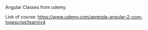 Angular Classes from udemy. 

Link of course: 
https://www.udemy.com/aprenda-angular-2-com-typescript/learn/v4